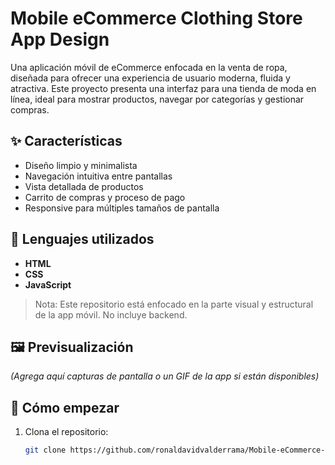 # Mobile eCommerce Clothing Store App Design

Una aplicación móvil de eCommerce enfocada en la venta de ropa, diseñada para ofrecer una experiencia de usuario moderna, fluida y atractiva. Este proyecto presenta una interfaz para una tienda de moda en línea, ideal para mostrar productos, navegar por categorías y gestionar compras.

## ✨ Características

- Diseño limpio y minimalista
- Navegación intuitiva entre pantallas
- Vista detallada de productos
- Carrito de compras y proceso de pago
- Responsive para múltiples tamaños de pantalla

## 🧪 Lenguajes utilizados

- **HTML**
- **CSS**
- **JavaScript**

> Nota: Este repositorio está enfocado en la parte visual y estructural de la app móvil. No incluye backend.

## 🖼️ Previsualización

*(Agrega aquí capturas de pantalla o un GIF de la app si están disponibles)*

## 🚀 Cómo empezar

1. Clona el repositorio:
   ```bash
   git clone https://github.com/ronaldavidvalderrama/Mobile-eCommerce-Clothing-Store-App-Design-Community-.git
